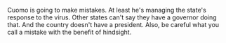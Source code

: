 Cuomo is going to make mistakes. At least he's managing the state's response to the virus. Other states can't say they have a governor doing that. And the country doesn't have a president. Also, be careful what you call a mistake with the benefit of hindsight.
